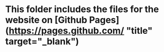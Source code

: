 # This folder includes the files for the website on [Github Pages](https://pages.github.com/ "title" target="_blank")
